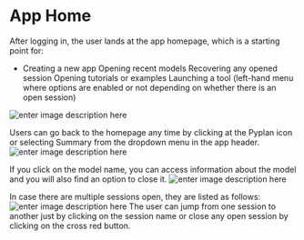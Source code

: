 # **App Home**
After logging in, the user lands at the app homepage, which is a starting point for:

 - Creating a new app Opening recent models Recovering any opened
   session Opening tutorials or examples Launching a tool (left-hand
   menu where options are enabled or not depending on whether there is
   an open session)

![enter image description here](http://img.pyplan.org/app%20home.png)

Users can go back to the homepage any time by clicking at the Pyplan icon or selecting Summary from the dropdown menu in the app header.
![enter image description here](http://img.pyplan.org/app%20home-goto.png)

If you click on the model name, you can access information about the model and you will also find an option to close it.
![enter image description here](http://img.pyplan.org/app%20home-model.png)

In case there are multiple sessions open, they are listed as follows:
![enter image description here](http://img.pyplan.org/app%20home-sessions.png)
The user can jump from one session to another just by clicking on the session name or close any open session by clicking on the cross red button.

<!--stackedit_data:
eyJoaXN0b3J5IjpbMTk0MTY4NjM4MCwxMzIwNjMyNDM0LC0xOD
Y5NTAzNzU4LDE5MDE2NDQwNTgsMTYxMTgyOTcwMCwxOTUwODI1
MjY4LC04ODg4MzE2MjgsNjc0MTIxNzMzLC0xMzcyODE4MzYzLD
E5NzExMzU0MjQsMTMzMzE5NTQsLTY4MTM2NTA1LDEyNzg1MDk1
ODBdfQ==
-->